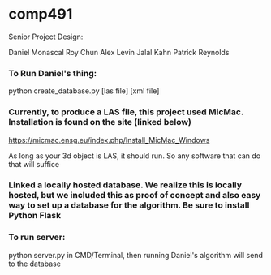 # comp491
Senior Project Design: 

Daniel Monascal
Roy Chun
Alex Levin
Jalal Kahn
Patrick Reynolds

### To Run Daniel's thing:
python create_database.py [las file] [xml file]

### Currently, to produce a LAS file, this project used MicMac. Installation is found on the site (linked below)
https://micmac.ensg.eu/index.php/Install_MicMac_Windows

As long as your 3d object is LAS, it should run. So any software that can do that will suffice

### Linked a locally hosted database. We realize this is locally hosted, but we included this as proof of concept and also easy way to set up a database for the algorithm. Be sure to install Python Flask

### To run server:
python server.py in CMD/Terminal, then running Daniel's algorithm will send to the database
